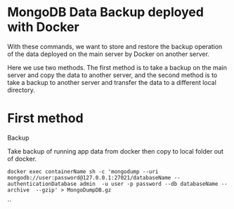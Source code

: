 # MongoDB Data Backup deployed with Docker

With these commands, we want to store and restore the backup operation of the data deployed on the main server by Docker on another server.

Here we use two methods. The first method is to take a backup on the main server and copy the data to another server, and the second method is to take a backup to another server and transfer the data to a different local directory.

# First method

Backup

Take backup of running app data from docker then copy to local folder out of docker.

`docker exec containerName sh -c 'mongodump --uri mongodb://user:password@127.0.0.1:27021/databaseName --authenticationDatabase admin  -u user -p password --db databaseName --archive  --gzip' > MongoDumpDB.gz`

``
